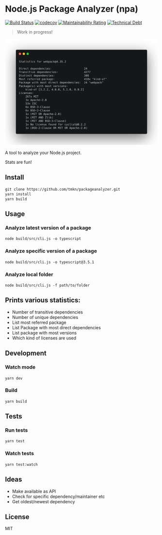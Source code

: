 # Node.js Package Analyzer (npa)
[![Build Status](https://dev.azure.com/tmkndev/packageanalyzer/_apis/build/status/tmkn.packageanalyzer?branchName=master)](https://dev.azure.com/tmkndev/packageanalyzer/_build/latest?definitionId=1&branchName=master)
[![codecov](https://codecov.io/gh/tmkn/packageanalyzer/branch/master/graph/badge.svg)](https://codecov.io/gh/tmkn/packageanalyzer)
[![Maintainability Rating](https://sonarcloud.io/api/project_badges/measure?project=tmkn_packageanalyzer&metric=sqale_rating)](https://sonarcloud.io/dashboard?id=tmkn_packageanalyzer)
[![Technical Debt](https://sonarcloud.io/api/project_badges/measure?project=tmkn_packageanalyzer&metric=sqale_index)](https://sonarcloud.io/dashboard?id=tmkn_packageanalyzer)

> Work in progress!

![App Banner](./banner.png)

A tool to analyze your Node.js project.

Stats are fun!

## Install
```
git clone https://github.com/tmkn/packageanalyzer.git
yarn install
yarn build
```

## Usage
### Analyze latest version of a package
`node build/src/cli.js -o typescript`
### Analyze specific version of a package
`node build/src/cli.js -o typescript@3.5.1`
### Analyze local folder
`node build/src/cli.js -f path/to/folder`

## Prints various statistics:
* Number of transitive dependencies
* Number of unique dependencies
* List most referred package
* List Package with most direct dependencies
* List package with most versions
* Which kind of licenses are used

## Development
### Watch mode
`yarn dev`
### Build
`yarn build`
## Tests
### Run tests
`yarn test`
### Watch tests
`yarn test:watch`

## Ideas
* Make available as API
* Check for specific dependency/maintainer etc
* Get oldest/newest dependency

## License
MIT